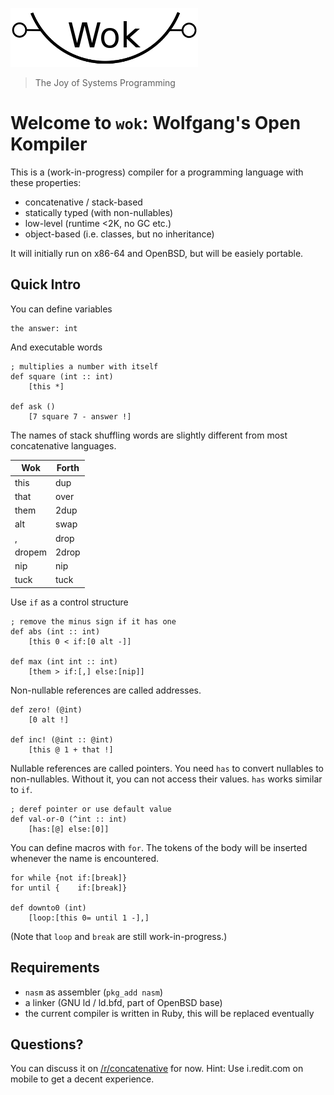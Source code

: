 ![Wok](logo.png)

> The Joy of Systems Programming

# Welcome to `wok`: Wolfgang's Open Kompiler

This is a (work-in-progress) compiler for a programming language with these properties:

- concatenative / stack-based
- statically typed (with non-nullables)
- low-level (runtime <2K, no GC etc.)
- object-based (i.e. classes, but no inheritance)

It will initially run on x86-64 and OpenBSD, but will be easiely portable.

## Quick Intro

You can define variables

```
the answer: int
```

And executable words

```
; multiplies a number with itself
def square (int :: int)
    [this *]

def ask ()
    [7 square 7 - answer !] 
```

The names of stack shuffling words are slightly different from most concatenative languages.

Wok    | Forth
-------|-------
this   | dup
that   | over
them   | 2dup
alt    | swap
,      | drop
dropem | 2drop
nip    | nip
tuck   | tuck

Use `if` as a control structure

```
; remove the minus sign if it has one
def abs (int :: int)
    [this 0 < if:[0 alt -]]

def max (int int :: int)
    [them > if:[,] else:[nip]]
```

Non-nullable references are called addresses.

```
def zero! (@int)
    [0 alt !]

def inc! (@int :: @int)
    [this @ 1 + that !]
```

Nullable references are called pointers.
You need `has` to convert nullables to non-nullables.
Without it, you can not access their values.
`has` works similar to `if`.

```
; deref pointer or use default value
def val-or-0 (^int :: int)
    [has:[@] else:[0]]
```

You can define macros with `for`.
The tokens of the body will be inserted whenever the name is encountered.

```
for while {not if:[break]}
for until {    if:[break]}

def downto0 (int)
    [loop:[this 0= until 1 -],]
```

(Note that `loop` and `break` are still work-in-progress.)

## Requirements

- `nasm` as assembler (`pkg_add nasm`)
- a linker (GNU ld / ld.bfd, part of OpenBSD base)
- the current compiler is written in Ruby, this will be replaced eventually

## Questions?

You can discuss it on [/r/concatenative](https://old.reddit.com/r/concatenative) for now.
Hint: Use i.redit.com on mobile to get a decent experience.

